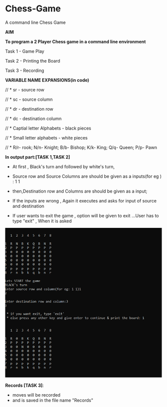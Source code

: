 # Chess-Game
A command line Chess Game

**AIM**

**To program a 2 Player Chess game in a command line environment**

  Task 1 - Game Play 
  
  Task 2 - Printing the Board 
  
  Task 3 - Recording
 
 
**VARIABLE NAME EXPANSIONS(in code)**

// * sr - source row 

// * sc - source column

// * dr - destination row 

// * dc - destination column

// * Captial letter Alphabets - black pieces

// * Small letter alphabets - white pieces

// * R/r- rook; N/n- Knight; B/b- Bishop; K/k- King; Q/q- Queen; P/p- Pawn



**In output part:[TASK 1,TASK 2]**

* At first , Black's turn and followed by white's turn,

* Source row and Source Columns are should be given as a inputs(for eg ) : 1 1

* then,Destination row and Columns are should be given as a input;

* If the inputs are wrong ,  Again it executes and asks for input of source and destination

* If user wants  to exit the game , option will be given to exit ...User has to type  "exit" , When it is asked 
 
![](Black's%20turn.png)


 **Records [TASK 3]**:
*  moves will be recorded 
*  and is saved in the file name "Records"


